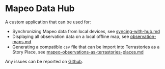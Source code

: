 # Mapeo Data Hub

&#x20;A custom application that can be used for:

* Synchronizing Mapeo data from local devices, see [syncing-with-hub.md](syncing-with-hub.md "mention")
* Displaying all observation data on a local offline map, see [observation-maps.md](observation-maps.md "mention")
* Generating a compatible `csv` file that can be import into Terrastories as a Story Place, see [mapeo-observations-as-terrastories-places.md](mapeo-observations-as-terrastories-places.md "mention")

Any issues can be reported on [Github](https://github.com/digidem/mapeo-bridge).
